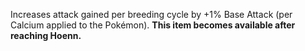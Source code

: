 Increases attack gained per breeding cycle by +1% Base Attack (per Calcium applied to the Pokémon).
**This item becomes available after reaching Hoenn.**